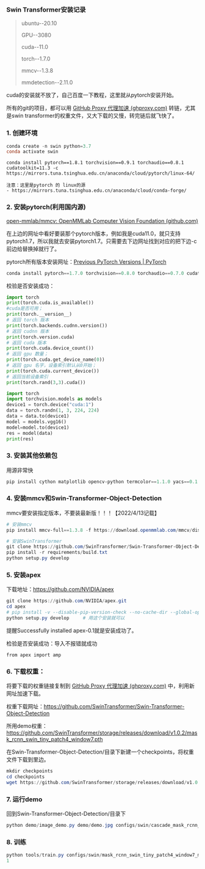 ### Swin Transformer安装记录

> ubuntu--20.10
>
> GPU--3080
>
> cuda--11.0
>
> torch--1.7.0
>
> mmcv--1.3.8
>
> mmdetection--2.11.0

cuda的安装就不放了，自己百度一下教程，这里就从pytorch安装开始。

所有的git的项目，都可以用 [GitHub Proxy 代理加速 (ghproxy.com)](https://ghproxy.com/) 转链，尤其是swin transformer的权重文件，又大下载的又慢，转完链后就飞快了。



### 1. 创建环境

```powershell
conda create -n swin python=3.7
conda activate swin
```

```
conda install pytorch==1.8.1 torchvision==0.9.1 torchaudio==0.8.1 cudatoolkit=11.3 -c https://mirrors.tuna.tsinghua.edu.cn/anaconda/cloud/pytorch/linux-64/

注意：这里是pytorch 的 linux的源
- https://mirrors.tuna.tsinghua.edu.cn/anaconda/cloud/conda-forge/
```

### 2. 安装pytorch(利用国内源)

[open-mmlab/mmcv: OpenMMLab Computer Vision Foundation (github.com)](https://github.com/open-mmlab/mmcv)

在上边的网址中看好要装那个pytorch版本，例如我是cuda11.0，就只支持pytorch1.7，所以我就去安装pytorch1.7。只需要去下边网址找到对应的把下边-c前边给替换掉就行了。

pytorch所有版本安装网址：[Previous PyTorch Versions | PyTorch](https://pytorch.org/get-started/previous-versions/)

```powershell
conda install pytorch==1.7.0 torchvision==0.8.0 torchaudio==0.7.0 cudatoolkit=11.0 -c https://mirrors.tuna.tsinghua.edu.cn/anaconda/cloud/pytorch/linux-64/
```

校验是否安装成功：

```python
import torch
print(torch.cuda.is_available())
#cuda是否可用；
print(torch.__version__)
# 返回 torch 版本
print(torch.backends.cudnn.version())
# 返回 cudnn 版本
print(torch.version.cuda)
# 返回 cuda 版本
print(torch.cuda.device_count())
# 返回 gpu 数量；
print(torch.cuda.get_device_name(0))
# 返回 gpu 名字，设备索引默认从0开始；
print(torch.cuda.current_device())
# 返回当前设备索引
print(torch.rand(3,3).cuda())

import torch
import torchvision.models as models
device1 = torch.device("cuda:1")
data = torch.randn(1, 3, 224, 224)
data = data.to(device1)
model = models.vgg16()
model=model.to(device1)
res = model(data)
print(res)
```



### 3. 安装其他依赖包

用源非常快

```powershell
pip install cython matplotlib opencv-python termcolor==1.1.0 yacs==0.1.8 -i  https://pypi.mirrors.ustc.edu.cn/simple
```



### 4. 安装mmcv和Swin-Transformer-Object-Detection

mmcv要安装指定版本，不要装最新版！！！【2022/4/13记载】

```powershell
# 安装mmcv
pip install mmcv-full==1.3.8 -f https://download.openmmlab.com/mmcv/dist/cu110/torch1.7.0/index.html

# 安装SwinTransformer
git clone https://github.com/SwinTransformer/Swin-Transformer-Object-Detection.git
pip install -r requirements/build.txt
python setup.py develop
```



### 5. 安装apex

下载地址：https://github.com/NVIDIA/apex

```powershell
git clone https://github.com/NVIDIA/apex.git
cd apex
# pip install -v --disable-pip-version-check --no-cache-dir --global-option="--cpp_ext" --global-option="--cuda_ext" ./			# 我用这个安装报错，不过网上大部分是这个
python setup.py develop		# 用这个安装就可以
```

提醒Successfully installed apex-0.1就是安装成功了。



检验是否安装成功：导入不报错就成功

```
from apex import amp
```



### 6. 下载权重：

将要下载的权重链接复制到 [GitHub Proxy 代理加速 (ghproxy.com)](https://ghproxy.com/) 中，利用新网址加速下载。

权重下载网址：https://github.com/SwinTransformer/Swin-Transformer-Object-Detection

所用demo权重：https://github.com/SwinTransformer/storage/releases/download/v1.0.2/mask_rcnn_swin_tiny_patch4_window7.pth



在Swin-Transformer-Object-Detection/目录下新建一个checkpoints，将权重文件下载到里边。

```powershell
mkdir checkpoints
cd checkpoints
wget https://github.com/SwinTransformer/storage/releases/download/v1.0.2/mask_rcnn_swin_tiny_patch4_window7.pth
```





### 7. 运行demo

回到Swin-Transformer-Object-Detection/目录下

```powershell
python demo/image_demo.py demo/demo.jpg configs/swin/cascade_mask_rcnn_swin_base_patch4_window7_mstrain_480-800_giou_4conv1f_adamw_3x_coco.py checkpoints/mask_rcnn_swin_tiny_patch4_window7.pth
```



### 8. 训练

```powershell
python tools/train.py configs/swin/mask_rcnn_swin_tiny_patch4_window7_mstrain_480-800_adamw_3x_coco.py  --cfg-options model.pretrained=mask_rcnn_swin_tiny_patch4_window7.pth
1
```
